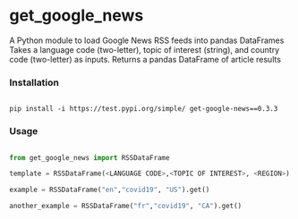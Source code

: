# get_google_news
A Python module to load Google News RSS feeds into pandas DataFrames
Takes a language code (two-letter), topic of interest (string), and country code (two-letter) as inputs.
Returns a pandas DataFrame of article results

### Installation

```

pip install -i https://test.pypi.org/simple/ get-google-news==0.3.3

```

### Usage

```python

from get_google_news import RSSDataFrame

template = RSSDataFrame(<LANGUAGE CODE>,<TOPIC OF INTEREST>, <REGION>).get()

example = RSSDataFrame("en","covid19", "US").get()

another_example = RSSDataFrame("fr","covid19", "CA").get()


```
